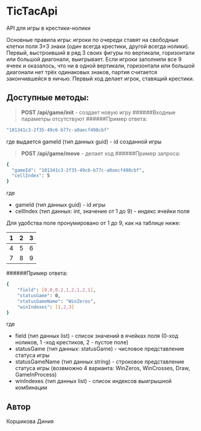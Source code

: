 # TicTacApi
 API для игры в крестики-нолики

Основные правила игры:
игроки по очереди ставят на свободные клетки поля 3×3 знаки (один всегда крестики, другой всегда нолики). Первый, выстроивший в ряд 3 своих фигуры по вертикали, горизонтали или большой диагонали, выигрывает. Если игроки заполнили все 9 ячеек и оказалось, что ни в одной вертикали, горизонтали или большой диагонали нет трёх одинаковых знаков, партия считается закончившейся в ничью. Первый ход делает игрок, ставящий крестики.

## Доступные методы:

>**POST /api/game/init** - создает новую игру
######Входные параметры отсутствуют
######Пример ответа:
```sh
"101341c3-2f35-49c6-b77c-a0aecf498cbf"
```
 где выдается gameId (тип данных  guid) - id созданной игры


>**POST /api/game/move** - делает ход
######Пример запроса:
```sh
{
  "gameId": "101341c3-2f35-49c6-b77c-a0aecf498cbf",
  "cellIndex": 5
}
```
где
- gameId (тип данных  guid) - id игры
- cellIndex (тип данных: int, значение от 1 до 9) - индекс ячейки поля

Для удобства поле пронумировано от 1 до 9, как на таблице ниже:

|1|2|3|
|---|---|---|
|4|5|6|
|7|8|9|

######Пример ответа:

```sh
{
    "field": [0,0,0,2,1,2,1,2,1],
    "statusGame": 0,
    "statusGameName": "WinZeros",
    "winIndexes": [1,2,3]
}
```
где
- field (тип данных  list<int>) - список значений в ячейках поля (0-ход ноликов, 1 -ход крестиков, 2 - пустое поле)
- statusGame (тип данных: statusGame) - числовое представление статуса игры
- statusGameName (тип данных  string) - строковое представление статуса игры (возвможно 4 варианта: WinZeros, WinCrosses, Draw, GameInProcess)
- winIndexes (тип данных  list<int>) - список индексов выигрышной комбинации

## Автор
Коршикова Диния

